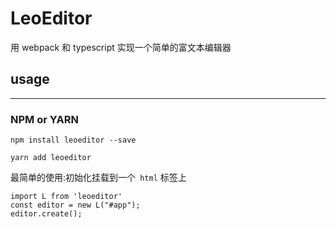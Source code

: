# LeoEditor

用 webpack 和 typescript 实现一个简单的富文本编辑器

## usage

---

### NPM or YARN

```
npm install leoeditor --save
```

```
yarn add leoeditor
```

最简单的使用:初始化挂载到一个` html` 标签上

```
import L from 'leoeditor'
const editor = new L("#app");
editor.create();
```
